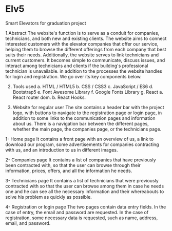 # Elv5
Smart Elevators for graduation project

1.Abstract
  The website's function is to serve as a conduit for companies, technicians, and both new and existing clients. The website aims to connect interested customers with the elevator companies that offer our          service, helping them to browse the different offerings from each company that best suits their needs. Additionally, the website serves to link technicians and current customers. It becomes simple to             communicate, discuss issues, and interact among technicians and clients if the building's professional technician is unavailable. in addition to the processes the website handles for login and registration. We   go over its key components below.


2. Tools used
  a.	HTML / HTML5
  b.	CSS / CSS3
  c.	JavaScript / ES6
  d.	Bootstrap5
  e.	Font Awesome Library
  f.	Google Fonts Library
  g.	React
    a.	React router dom.
    b.	React Hooks.

3. Website for regular user
  The site contains a header bar with the project logo, with buttons to navigate to the registration page or login page, in addition to some links to the communication pages and information about us. There is a     navigation bar between the different pages, whether the main page, the companies page, or the technicians page.

  1-	Home page
      It contains a front page with an overview of us, a link to download our program, some advertisements for companies contracting with us, and an introduction to us in different images.

  2-	Companies page
      It contains a list of companies that have previously been contracted with, so that the user can browse through their information, prices, offers, and all the information he needs.

  3-	Technicians page
      It contains a list of technicians that were previously contracted with so that the user can browse among them in case he needs one and he can see all the necessary information and their whereabouts to solve his problem as quickly as possible.

  4-	Registration or login page
      The two pages contain data entry fields. In the case of entry, the email and password are requested. In the case of registration, some necessary data is requested, such as name, address, email, and password.
